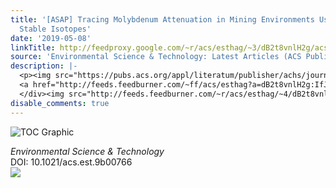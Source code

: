 ```yaml
---
title: '[ASAP] Tracing Molybdenum Attenuation in Mining Environments Using Molybdenum
  Stable Isotopes'
date: '2019-05-08'
linkTitle: http://feedproxy.google.com/~r/acs/esthag/~3/dB2t8vnlH2g/acs.est.9b00766
source: 'Environmental Science & Technology: Latest Articles (ACS Publications)'
description: |-
  <p><img src="https://pubs.acs.org/appl/literatum/publisher/achs/journals/content/esthag/0/esthag.ahead-of-print/acs.est.9b00766/20190508/images/medium/es-2019-00766f_0007.gif" alt="TOC Graphic"/></p><div><cite>Environmental Science & Technology</cite></div><div>DOI: 10.1021/acs.est.9b00766</div><div class="feedflare">
  <a href="http://feeds.feedburner.com/~ff/acs/esthag?a=dB2t8vnlH2g:IfJDTwAII6o:yIl2AUoC8zA"><img src="http://feeds.feedburner.com/~ff/acs/esthag?d=yIl2AUoC8zA" border="0"></img></a>
  </div><img src="http://feeds.feedburner.com/~r/acs/esthag/~4/dB2t8vnlH2g" height="1" width="1" ...
disable_comments: true
---
```

<p><img src="https://pubs.acs.org/appl/literatum/publisher/achs/journals/content/esthag/0/esthag.ahead-of-print/acs.est.9b00766/20190508/images/medium/es-2019-00766f_0007.gif" alt="TOC Graphic"/></p><div><cite>Environmental Science & Technology</cite></div><div>DOI: 10.1021/acs.est.9b00766</div><div class="feedflare">
<a href="http://feeds.feedburner.com/~ff/acs/esthag?a=dB2t8vnlH2g:IfJDTwAII6o:yIl2AUoC8zA"><img src="http://feeds.feedburner.com/~ff/acs/esthag?d=yIl2AUoC8zA" border="0"></img></a>
</div><img src="http://feeds.feedburner.com/~r/acs/esthag/~4/dB2t8vnlH2g" height="1" width="1" ...